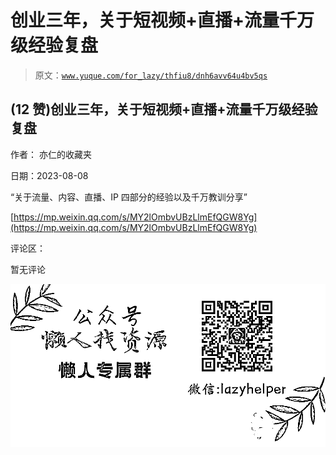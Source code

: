 # 创业三年，关于短视频+直播+流量千万级经验复盘

> 原文：[`www.yuque.com/for_lazy/thfiu8/dnh6avv64u4bv5qs`](https://www.yuque.com/for_lazy/thfiu8/dnh6avv64u4bv5qs)



## (12 赞)创业三年，关于短视频+直播+流量千万级经验复盘 

作者： 亦仁的收藏夹 

日期：2023-08-08 

“关于流量、内容、直播、IP 四部分的经验以及千万教训分享” 

[https://mp.weixin.qq.com/s/MY2lOmbvUBzLlmEfQGW8Yg](https://mp.weixin.qq.com/s/MY2lOmbvUBzLlmEfQGW8Yg) 

评论区： 

暂无评论 

![](img/894d30a529e7c37bcd3392323c99941c.png)  